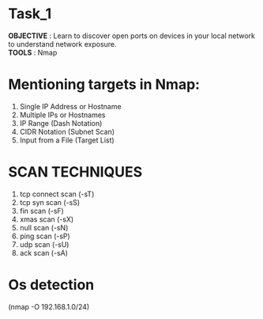 # Task_1
**OBJECTIVE** : Learn to discover open ports on devices in your local network to
understand network exposure.<br>
**TOOLS** : Nmap
# Mentioning  targets in Nmap:
1. Single IP Address or Hostname
2. Multiple IPs or Hostnames
3. IP Range (Dash Notation)
4. CIDR Notation (Subnet Scan)
5. Input from a File (Target List)

# SCAN TECHNIQUES
1. tcp connect scan (-sT)
2. tcp syn scan (-sS)
3. fin scan (-sF)
4. xmas scan (-sX)
5. null scan (-sN)
6. ping scan (-sP)
7. udp scan (-sU)
8. ack scan (-sA)

# Os detection 
(nmap -O 192.168.1.0/24)
